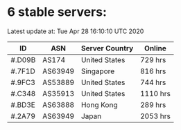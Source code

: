 # 6 stable servers:

Latest update at: Tue Apr 28 16:10:10 UTC 2020

| ID | ASN | Server Country | Online |
| -- | --- | -------------- | ------ |
| #.D09B | AS174 | United States | 729 hrs |
| #.7F1D | AS63949 | Singapore | 816 hrs |
| #.9FC3 | AS53889 | United States | 744 hrs |
| #.C348 | AS35913 | United States | 1110 hrs |
| #.BD3E | AS63888 | Hong Kong | 289 hrs |
| #.2A79 | AS63949 | Japan | 2053 hrs |

